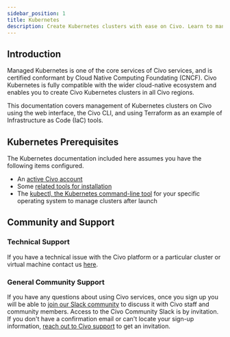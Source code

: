 ```yaml
---
sidebar_position: 1
title: Kubernetes
description: Create Kubernetes clusters with ease on Civo. Learn to manage clusters on Civo using the web interface, CLI, and Terraform. Certified CNCF conformant.
---
```


<head>
  <title>Civo Kubernetes Management | Civo Documentation</title>
</head>

## Introduction

Managed Kubernetes is one of the core services of Civo services, and is certified conformant by Cloud Native Computing Foundating (CNCF). Civo Kubernetes is fully compatible with the wider cloud-native ecosystem and enables you to create Civo Kubernetes clusters in all Civo regions.

This documentation covers management of Kubernetes clusters on Civo using the web interface, the Civo CLI, and using Terraform as an example of Infrastructure as Code (IaC) tools.

## Kubernetes Prerequisites

The Kubernetes documentation included here assumes you have the following items configured.

- An [active Civo account](../account/signing-up.md)
- Some [related tools for installation](../overview/tools-overview.md)
- The [kubectl, the Kubernetes command-line tool](https://kubernetes.io/docs/reference/kubectl/kubectl/) for your specific operating system to manage clusters after launch

## Community and Support

### Technical Support

If you have a technical issue with the Civo platform or a particular cluster or virtual machine contact us [here](https://www.civo.com/contact).

### General Community Support

If you have any questions about using Civo services, once you sign up you will be able to [join our Slack community](https://civo-community.slack.com/) to discuss it with Civo staff and community members. Access to the Civo Community Slack is by invitation. If you don't have a confirmation email or can't locate your sign-up information, [reach out to Civo support](https://www.civo.com/contact) to get an invitation.
